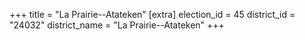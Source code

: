 +++
title = "La Prairie--Atateken"
[extra]
election_id = 45
district_id = "24032"
district_name = "La Prairie--Atateken"
+++
